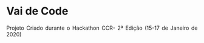# Vai de Code
<p align="justify"> Projeto Criado durante o Hackathon CCR- 2ª Edição (15-17 de Janeiro de 2020) </p>
